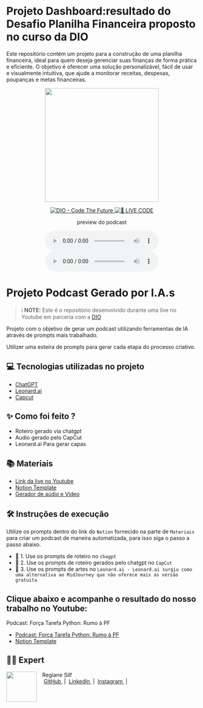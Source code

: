 # Projeto Dashboard:resultado do Desafio Planilha Financeira proposto no curso da DIO
Este repositório contém um projeto para a construção de uma planilha financeira, ideal para quem deseja gerenciar suas finanças de forma prática e eficiente. O objetivo é oferecer uma solução personalizável, fácil de usar e visualmente intuitiva, que ajude a monitorar receitas, despesas, poupanças e metas financeiras.
<p align="center">
<img 
    src="assets/202412231649_capa.jpeg"
    width="300"
/>
</p>

<p align="center">
<a href="https://dio.me/">
    <img 
        src="https://img.shields.io/badge/DIO-Code_The_Future-28DA77?logo=youtube" 
        alt="DIO - Code The Future">
</a>
<a href="https://dio.me/">
<img 
    src="https://img.shields.io/badge/🔴_LIVE_CODE-FF5E72" 
    alt="🔴 LIVE CODE">
</a>
</p>

<p align="center">
    preview do podcast
</p>

<div align="center">
    <audio src="https://www.youtube.com/@RegianeSilf/podcasts" controls title="Podcast editado"></audio>
</div>

<div align="center">
    <audio src="https://www.youtube.com/@RegianeSilf/podcasts" controls title="Podcast editado"></audio>
</div>

# Projeto Podcast Gerado por I.A.s


 > ℹ️ **NOTE:** Este é o repositório desenvolvido durante uma live no Youtube em parceria com a [DIO](https://dio.me)

Projeto com o objetivo de gerar um podcast utilizando ferramentas de IA através de prompts mais trabalhado.

Utilizer uma esteira de prompts para gerar cada etapa do processo criativo.

## 💻 Tecnologias utilizadas no projeto

- [ChatGPT](https://chat.openai.com/) 
- [Leonard.ai](https://leonardo.ai/)
- [Capcut](https://www.capcut.com/pt-br/)

## ✨ Como foi feito ?

- Roteiro gerado via chatgpt
- Audio gerado pelo CapCut
- Leonard.ai Para gerar capas


## 📚 Materiais

- [Link da live no Youtube](https://www.youtube.com)
- [Notion Template](https://www.notion.so/PAS-Podcast-AI-Studio-15e5281b31de808fac64e9d0c5b5357b)
- [Gerador de aúdio e Vídeo](https://www.capcut.com/editor?from_page=landing_page&__action_from=picture_V%C3%ADdeos%20profissionais%20em%20minutos,%20n%C3%A3o%20em%20horas.)


## 🛠️ Instruções de execução

Utilize os prompts dentro do link do `Notion` fornecido na parte de `Materiais` para criar um podcast de maneira automatizada, para isso siga o passo a passo abaixo.

- 🤖 1. Use os prompts de roteiro no `chagpt`
- 🤖 2. Use os prompts de roteiro gerados pelo chatgpt no  `CapCut`
- 🤖 3. Use os prompts de artes no `Leonard.ai - Leonard.ai surgiu como uma alternativa ao MidJourney que não oferece mais as versão gratuita`

##  Clique abaixo e acompanhe o resultado do nosso trabalho no Youtube:

Podcast: Força Tarefa Python: Rumo à PF

- [Podcast: Força Tarefa Python: Rumo à PF ](https://www.youtube.com/@RegianeSilf/podcasts)
- [Notion Template](https://www.notion.so/PAS-Podcast-AI-Studio-15e5281b31de808fac64e9d0c5b5357b)

## 👨‍💻 Expert

<p>
    <img 
      align=left 
      margin=10 
      width=80 
      src="assets/Slide2.JPG"
    />
    <p>&nbsp&nbsp&nbspRegiane Silf<br>
    &nbsp&nbsp&nbsp
    <a 
        href="https://github.com/Regianesilf">
        GitHub
    </a>
    &nbsp;|&nbsp;
    <a 
        href="https://www.linkedin.com/in/regiane-silf-275bba293/">
        LinkedIn
    </a>
    &nbsp;|&nbsp;
    <a 
        href="">
        Instagram
    </a>
    &nbsp;|&nbsp;</p>
</p>
<br/><br/>
<p>
